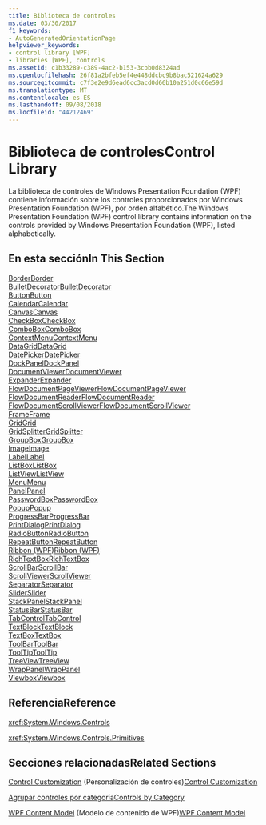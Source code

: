 ```yaml
---
title: Biblioteca de controles
ms.date: 03/30/2017
f1_keywords:
- AutoGeneratedOrientationPage
helpviewer_keywords:
- control library [WPF]
- libraries [WPF], controls
ms.assetid: c1b33289-c389-4ac2-b153-3cbb0d8324ad
ms.openlocfilehash: 26f81a2bfeb5ef4e448ddcbc9b8bac521624a629
ms.sourcegitcommit: c7f3e2e9d6ead6cc3acd0d66b10a251d0c66e59d
ms.translationtype: MT
ms.contentlocale: es-ES
ms.lasthandoff: 09/08/2018
ms.locfileid: "44212469"
---
```

# <a name="control-library"></a><span data-ttu-id="f00ac-102">Biblioteca de controles</span><span class="sxs-lookup"><span data-stu-id="f00ac-102">Control Library</span></span>
<span data-ttu-id="f00ac-103">La biblioteca de controles de Windows Presentation Foundation (WPF) contiene información sobre los controles proporcionados por Windows Presentation Foundation (WPF), por orden alfabético.</span><span class="sxs-lookup"><span data-stu-id="f00ac-103">The Windows Presentation Foundation (WPF) control library contains information on the controls provided by Windows Presentation Foundation (WPF), listed alphabetically.</span></span>  
  
## <a name="in-this-section"></a><span data-ttu-id="f00ac-104">En esta sección</span><span class="sxs-lookup"><span data-stu-id="f00ac-104">In This Section</span></span>  
 [<span data-ttu-id="f00ac-105">Border</span><span class="sxs-lookup"><span data-stu-id="f00ac-105">Border</span></span>](../../../../docs/framework/wpf/controls/border.md)  
 [<span data-ttu-id="f00ac-106">BulletDecorator</span><span class="sxs-lookup"><span data-stu-id="f00ac-106">BulletDecorator</span></span>](../../../../docs/framework/wpf/controls/bulletdecorator.md)  
 [<span data-ttu-id="f00ac-107">Button</span><span class="sxs-lookup"><span data-stu-id="f00ac-107">Button</span></span>](../../../../docs/framework/wpf/controls/button.md)  
 [<span data-ttu-id="f00ac-108">Calendar</span><span class="sxs-lookup"><span data-stu-id="f00ac-108">Calendar</span></span>](../../../../docs/framework/wpf/controls/calendar.md)  
 [<span data-ttu-id="f00ac-109">Canvas</span><span class="sxs-lookup"><span data-stu-id="f00ac-109">Canvas</span></span>](../../../../docs/framework/wpf/controls/canvas.md)  
 [<span data-ttu-id="f00ac-110">CheckBox</span><span class="sxs-lookup"><span data-stu-id="f00ac-110">CheckBox</span></span>](../../../../docs/framework/wpf/controls/checkbox.md)  
 [<span data-ttu-id="f00ac-111">ComboBox</span><span class="sxs-lookup"><span data-stu-id="f00ac-111">ComboBox</span></span>](../../../../docs/framework/wpf/controls/combobox.md)  
 [<span data-ttu-id="f00ac-112">ContextMenu</span><span class="sxs-lookup"><span data-stu-id="f00ac-112">ContextMenu</span></span>](../../../../docs/framework/wpf/controls/contextmenu.md)  
 [<span data-ttu-id="f00ac-113">DataGrid</span><span class="sxs-lookup"><span data-stu-id="f00ac-113">DataGrid</span></span>](../../../../docs/framework/wpf/controls/datagrid.md)  
 [<span data-ttu-id="f00ac-114">DatePicker</span><span class="sxs-lookup"><span data-stu-id="f00ac-114">DatePicker</span></span>](../../../../docs/framework/wpf/controls/datepicker.md)  
 [<span data-ttu-id="f00ac-115">DockPanel</span><span class="sxs-lookup"><span data-stu-id="f00ac-115">DockPanel</span></span>](../../../../docs/framework/wpf/controls/dockpanel.md)  
 [<span data-ttu-id="f00ac-116">DocumentViewer</span><span class="sxs-lookup"><span data-stu-id="f00ac-116">DocumentViewer</span></span>](../../../../docs/framework/wpf/controls/documentviewer.md)  
 [<span data-ttu-id="f00ac-117">Expander</span><span class="sxs-lookup"><span data-stu-id="f00ac-117">Expander</span></span>](../../../../docs/framework/wpf/controls/expander.md)  
 [<span data-ttu-id="f00ac-118">FlowDocumentPageViewer</span><span class="sxs-lookup"><span data-stu-id="f00ac-118">FlowDocumentPageViewer</span></span>](../../../../docs/framework/wpf/controls/flowdocumentpageviewer.md)  
 [<span data-ttu-id="f00ac-119">FlowDocumentReader</span><span class="sxs-lookup"><span data-stu-id="f00ac-119">FlowDocumentReader</span></span>](../../../../docs/framework/wpf/controls/flowdocumentreader.md)  
 [<span data-ttu-id="f00ac-120">FlowDocumentScrollViewer</span><span class="sxs-lookup"><span data-stu-id="f00ac-120">FlowDocumentScrollViewer</span></span>](../../../../docs/framework/wpf/controls/flowdocumentscrollviewer.md)  
 [<span data-ttu-id="f00ac-121">Frame</span><span class="sxs-lookup"><span data-stu-id="f00ac-121">Frame</span></span>](../../../../docs/framework/wpf/controls/frame.md)  
 [<span data-ttu-id="f00ac-122">Grid</span><span class="sxs-lookup"><span data-stu-id="f00ac-122">Grid</span></span>](../../../../docs/framework/wpf/controls/grid.md)  
 [<span data-ttu-id="f00ac-123">GridSplitter</span><span class="sxs-lookup"><span data-stu-id="f00ac-123">GridSplitter</span></span>](../../../../docs/framework/wpf/controls/gridsplitter.md)  
 [<span data-ttu-id="f00ac-124">GroupBox</span><span class="sxs-lookup"><span data-stu-id="f00ac-124">GroupBox</span></span>](../../../../docs/framework/wpf/controls/groupbox.md)  
 [<span data-ttu-id="f00ac-125">Image</span><span class="sxs-lookup"><span data-stu-id="f00ac-125">Image</span></span>](../../../../docs/framework/wpf/controls/image.md)  
 [<span data-ttu-id="f00ac-126">Label</span><span class="sxs-lookup"><span data-stu-id="f00ac-126">Label</span></span>](../../../../docs/framework/wpf/controls/label.md)  
 [<span data-ttu-id="f00ac-127">ListBox</span><span class="sxs-lookup"><span data-stu-id="f00ac-127">ListBox</span></span>](../../../../docs/framework/wpf/controls/listbox.md)  
 [<span data-ttu-id="f00ac-128">ListView</span><span class="sxs-lookup"><span data-stu-id="f00ac-128">ListView</span></span>](../../../../docs/framework/wpf/controls/listview.md)  
 [<span data-ttu-id="f00ac-129">Menu</span><span class="sxs-lookup"><span data-stu-id="f00ac-129">Menu</span></span>](../../../../docs/framework/wpf/controls/menu.md)  
 [<span data-ttu-id="f00ac-130">Panel</span><span class="sxs-lookup"><span data-stu-id="f00ac-130">Panel</span></span>](../../../../docs/framework/wpf/controls/panel.md)  
 [<span data-ttu-id="f00ac-131">PasswordBox</span><span class="sxs-lookup"><span data-stu-id="f00ac-131">PasswordBox</span></span>](../../../../docs/framework/wpf/controls/passwordbox.md)  
 [<span data-ttu-id="f00ac-132">Popup</span><span class="sxs-lookup"><span data-stu-id="f00ac-132">Popup</span></span>](../../../../docs/framework/wpf/controls/popup.md)  
 [<span data-ttu-id="f00ac-133">ProgressBar</span><span class="sxs-lookup"><span data-stu-id="f00ac-133">ProgressBar</span></span>](../../../../docs/framework/wpf/controls/progressbar.md)  
 [<span data-ttu-id="f00ac-134">PrintDialog</span><span class="sxs-lookup"><span data-stu-id="f00ac-134">PrintDialog</span></span>](../../../../docs/framework/wpf/controls/printdialog.md)  
 [<span data-ttu-id="f00ac-135">RadioButton</span><span class="sxs-lookup"><span data-stu-id="f00ac-135">RadioButton</span></span>](../../../../docs/framework/wpf/controls/radiobutton.md)  
 [<span data-ttu-id="f00ac-136">RepeatButton</span><span class="sxs-lookup"><span data-stu-id="f00ac-136">RepeatButton</span></span>](../../../../docs/framework/wpf/controls/repeatbutton.md)  
 [<span data-ttu-id="f00ac-137">Ribbon (WPF)</span><span class="sxs-lookup"><span data-stu-id="f00ac-137">Ribbon (WPF)</span></span>](https://msdn.microsoft.com/library/d2b5749c-43ec-4e1f-9017-8f1d0bbd5d3f)  
 [<span data-ttu-id="f00ac-138">RichTextBox</span><span class="sxs-lookup"><span data-stu-id="f00ac-138">RichTextBox</span></span>](../../../../docs/framework/wpf/controls/richtextbox.md)  
 [<span data-ttu-id="f00ac-139">ScrollBar</span><span class="sxs-lookup"><span data-stu-id="f00ac-139">ScrollBar</span></span>](../../../../docs/framework/wpf/controls/scrollbar.md)  
 [<span data-ttu-id="f00ac-140">ScrollViewer</span><span class="sxs-lookup"><span data-stu-id="f00ac-140">ScrollViewer</span></span>](../../../../docs/framework/wpf/controls/scrollviewer.md)  
 [<span data-ttu-id="f00ac-141">Separator</span><span class="sxs-lookup"><span data-stu-id="f00ac-141">Separator</span></span>](../../../../docs/framework/wpf/controls/separator.md)  
 [<span data-ttu-id="f00ac-142">Slider</span><span class="sxs-lookup"><span data-stu-id="f00ac-142">Slider</span></span>](../../../../docs/framework/wpf/controls/slider.md)  
 [<span data-ttu-id="f00ac-143">StackPanel</span><span class="sxs-lookup"><span data-stu-id="f00ac-143">StackPanel</span></span>](../../../../docs/framework/wpf/controls/stackpanel.md)  
 [<span data-ttu-id="f00ac-144">StatusBar</span><span class="sxs-lookup"><span data-stu-id="f00ac-144">StatusBar</span></span>](../../../../docs/framework/wpf/controls/statusbar.md)  
 [<span data-ttu-id="f00ac-145">TabControl</span><span class="sxs-lookup"><span data-stu-id="f00ac-145">TabControl</span></span>](../../../../docs/framework/wpf/controls/tabcontrol.md)  
 [<span data-ttu-id="f00ac-146">TextBlock</span><span class="sxs-lookup"><span data-stu-id="f00ac-146">TextBlock</span></span>](../../../../docs/framework/wpf/controls/textblock.md)  
 [<span data-ttu-id="f00ac-147">TextBox</span><span class="sxs-lookup"><span data-stu-id="f00ac-147">TextBox</span></span>](../../../../docs/framework/wpf/controls/textbox.md)  
 [<span data-ttu-id="f00ac-148">ToolBar</span><span class="sxs-lookup"><span data-stu-id="f00ac-148">ToolBar</span></span>](../../../../docs/framework/wpf/controls/toolbar.md)  
 [<span data-ttu-id="f00ac-149">ToolTip</span><span class="sxs-lookup"><span data-stu-id="f00ac-149">ToolTip</span></span>](../../../../docs/framework/wpf/controls/tooltip.md)  
 [<span data-ttu-id="f00ac-150">TreeView</span><span class="sxs-lookup"><span data-stu-id="f00ac-150">TreeView</span></span>](../../../../docs/framework/wpf/controls/treeview.md)  
 [<span data-ttu-id="f00ac-151">WrapPanel</span><span class="sxs-lookup"><span data-stu-id="f00ac-151">WrapPanel</span></span>](../../../../docs/framework/wpf/controls/wrappanel.md)  
 [<span data-ttu-id="f00ac-152">Viewbox</span><span class="sxs-lookup"><span data-stu-id="f00ac-152">Viewbox</span></span>](../../../../docs/framework/wpf/controls/viewbox.md)  
  
## <a name="reference"></a><span data-ttu-id="f00ac-153">Referencia</span><span class="sxs-lookup"><span data-stu-id="f00ac-153">Reference</span></span>  
 <xref:System.Windows.Controls>  
  
 <xref:System.Windows.Controls.Primitives>  
  
## <a name="related-sections"></a><span data-ttu-id="f00ac-154">Secciones relacionadas</span><span class="sxs-lookup"><span data-stu-id="f00ac-154">Related Sections</span></span>  
 <span data-ttu-id="f00ac-155">[Control Customization](../../../../docs/framework/wpf/controls/control-customization.md) (Personalización de controles)</span><span class="sxs-lookup"><span data-stu-id="f00ac-155">[Control Customization](../../../../docs/framework/wpf/controls/control-customization.md)</span></span>  
  
 [<span data-ttu-id="f00ac-156">Agrupar controles por categoría</span><span class="sxs-lookup"><span data-stu-id="f00ac-156">Controls by Category</span></span>](../../../../docs/framework/wpf/controls/controls-by-category.md)  
  
 <span data-ttu-id="f00ac-157">[WPF Content Model](../../../../docs/framework/wpf/controls/wpf-content-model.md) (Modelo de contenido de WPF)</span><span class="sxs-lookup"><span data-stu-id="f00ac-157">[WPF Content Model](../../../../docs/framework/wpf/controls/wpf-content-model.md)</span></span>
